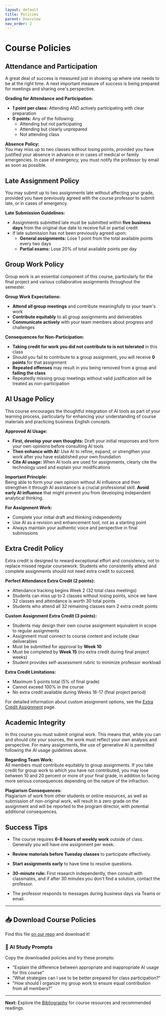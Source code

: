 ```yaml
---
layout: default
title: Policies
parent: Overview
nav_order: 2
---
```


# Course Policies

## Attendance and Participation

A great deal of success is measured just in showing up where one needs to be at the right time. A next important measure of success is being prepared for meetings and sharing one's perspective.

**Grading for Attendance and Participation:**
- **1 point per class:** Attending AND actively participating with clear preparation
- **0 points:** Any of the following:
  - Attending but not participating
  - Attending but clearly unprepared
  - Not attending class

**Absence Policy:**  
You may miss up to two classes without losing points, provided you have justified your absence in advance or in cases of medical or family emergencies. In case of emergency, you must notify the professor by email as soon as possible.

## Late Assignment Policy

You may submit up to two assignments late without affecting your grade, provided you have previously agreed with the course professor to submit late, or in cases of emergency. 

**Late Submission Guidelines:**
- Assignments submitted late must be submitted within **five business days** from the original due date to receive full or partial credit
- If late submission has not been previously agreed upon:
  - **General assignments:** Lose 1 point from the total available points every two days
  - **Partial exams:** Lose 20% of total available points per day

## Group Work Policy

Group work is an essential component of this course, particularly for the final project and various collaborative assignments throughout the semester.

**Group Work Expectations:**
- **Attend all group meetings** and contribute meaningfully to your team's work
- **Contribute equitably** to all group assignments and deliverables
- **Communicate actively** with your team members about progress and challenges

**Consequences for Non-Participation:**
- **Taking credit for work you did not contribute to is not tolerated** in this class
- Should you fail to contribute to a group assignment, you will receive **0 points** for that assignment
- **Repeated offenses** may result in you being removed from a group and **failing the class**
- Repeatedly missing group meetings without valid justification will be treated as non-participation

## AI Usage Policy

This course encourages the thoughtful integration of AI tools as part of your learning process, particularly for enhancing your understanding of course materials and practicing business English concepts.

**Approved AI Usage:**
- **First, develop your own thoughts:** Draft your initial responses and form your own opinions before consulting AI tools
- **Then enhance with AI:** Use AI to refine, expand, or strengthen your work after you have established your own foundation
- **Cite AI usage:** When AI tools are used for assignments, clearly cite the technology used and explain your modifications

**Important Principle:**  
Being able to form your own opinion without AI influence and then strengthen it through AI assistance is a crucial professional skill. **Avoid early AI influence** that might prevent you from developing independent analytical thinking.

**For Assignment Work:**
- Complete your initial draft and thinking independently
- Use AI as a revision and enhancement tool, not as a starting point
- Always maintain your authentic voice and perspective in final submissions

## Extra Credit Policy

Extra credit is designed to reward exceptional effort and consistency, not to replace missed regular coursework. Students who consistently attend and complete assignments should not need extra credit to succeed.

**Perfect Attendance Extra Credit (2 points):**
- Attendance tracking begins Week 2 (32 total class meetings)
- Students can miss up to 2 classes without losing points, since we have 32 classes and attendance is worth 30 total points
- Students who attend all 32 remaining classes earn 2 extra credit points

**Custom Assignment Extra Credit (3 points):**
- Students may design their own course assignment equivalent in scope to regular assignments
- Assignment must connect to course content and include clear deliverables
- Must be submitted for approval by **Week 10**
- Must be completed by **Week 15** (no extra credit during final project weeks)
- Student provides self-assessment rubric to minimize professor workload

**Extra Credit Limitations:**
- Maximum 5 points total (5% of final grade)
- Cannot exceed 100% in the course
- No extra credit available during Weeks 16-17 (final project period)

For detailed information about custom assignment options, see the [Extra Credit Assignment](extra-credit.md) page.

## Academic Integrity

In this course you must submit original work. This means that, while you can and should cite your sources, the work must reflect your own analysis and perspective. For many assignments, the use of generative AI is permitted following the AI usage guidelines above.

**Regarding Team Work:**  
All members must contribute equitably to group assignments. If you take credit for group work to which you have not contributed, you may lose between 10 and 20 percent or more of your final grade, in addition to facing more serious consequences depending on the nature of the infraction.

**Plagiarism Consequences:**  
Plagiarism of work from other students or online resources, as well as submission of non-original work, will result in a zero grade on the assignment and will be reported to the program director, with potential additional consequences.

## Success Tips

- The course requires **6-8 hours of weekly work** outside of class. Generally you will have one assignment per week.

- **Review materials before Tuesday classes** to participate effectively.

- **Start assignments early** to have time to resolve questions.

- **30-minute rule:** First research independently, then consult with classmates, and if after 30 minutes you don't find a solution, contact the professor.

- The professor responds to messages during business days via Teams or email.

---

## 📥 Download Course Policies
Find this file [on our repo](https://github.com/alainamb/uic_tr35-business-english-II/blob/main/overview/policies.md) and download it!

### 🤖 AI Study Prompts
Copy the downloaded policies and try these prompts:
- "Explain the difference between appropriate and inappropriate AI usage for this course"
- "What strategies can I use to be better prepared for class participation?"
- "How should I organize my group work to ensure equal contribution from all members?"

---

**Next:** Explore the [Bibliography](bibliography.md) for course resources and recommended readings.
